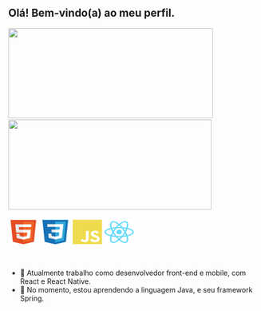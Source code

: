 ## Olá! Bem-vindo(a) ao meu perfil.


<div>
  <img width="410em" height="180em" src="https://github-readme-stats.vercel.app/api?username=GustavoSzi&show_icons=true&theme=dracula&include_all_commits=true&count_private=true"/>
  <img width="407em" height="180em" src="https://github-readme-stats.vercel.app/api/top-langs/?username=GustavoSzi&layout=compact&langs_count=7&theme=dracula"/>
</div>
  
<div style="display: inline_block"><br>
  <img align="center" alt="Gustavo-HTML" height="50" width="60" src="https://raw.githubusercontent.com/devicons/devicon/master/icons/html5/html5-original.svg">
  <img align="center" alt="Gustavo-CSS" height="50" width="60" src="https://raw.githubusercontent.com/devicons/devicon/master/icons/css3/css3-original.svg">
  <img align="center" alt="Gustavo-Js" height="50" width="60" src="https://raw.githubusercontent.com/devicons/devicon/master/icons/javascript/javascript-plain.svg">
  <img align="center" alt="Gustavo-React" height="50" width="60" src="https://raw.githubusercontent.com/devicons/devicon/master/icons/react/react-original.svg">
</div><br/><br/>

- 🔭 Atualmente trabalho como desenvolvedor front-end e mobile, com React e React Native.
- 🌱 No momento, estou aprendendo a linguagem Java, e seu framework Spring.
